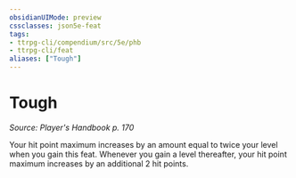 ```yaml
---
obsidianUIMode: preview
cssclasses: json5e-feat
tags:
- ttrpg-cli/compendium/src/5e/phb
- ttrpg-cli/feat
aliases: ["Tough"]
---
```

# Tough
*Source: Player's Handbook p. 170*  

Your hit point maximum increases by an amount equal to twice your level when you gain this feat. Whenever you gain a level thereafter, your hit point maximum increases by an additional 2 hit points.